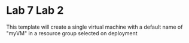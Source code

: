# Lab 7 Lab 2

This template will create a single virtual machine with a default name of  "myVM" in a resource group selected on deployment
